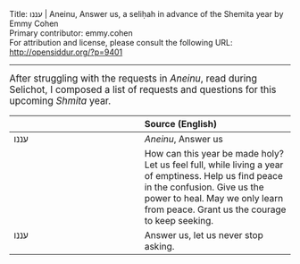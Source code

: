 <html>
<head></head>
<body>
Title: עננו | Aneinu, Answer us, a seliḥah in advance of the Shemita year by Emmy Cohen<br />
Primary contributor: emmy.cohen<br />
For attribution and license, please consult the following URL: <a href="http://opensiddur.org/?p=9401">http://opensiddur.org/?p=9401</a>
<p />
<hr />

<div class="english" style="font-size: 1.2em;">
After struggling with the requests in <em>Aneinu</em>, read during Selichot, I composed a list of requests and questions for this upcoming <em>Shmita</em> year.
</div>

<table style="margin-left: auto;margin-right: auto;" class="draggable">
<thead><tr><th id="x" style="text-align: right;"></th><th style="text-align: left;">Source (English)</th></tr></thead>
<tbody>
<tr>
<td style="vertical-align:top;" width="46%">
<div class="liturgy"><span lang="he">
עננו
</span></div>
</td>
 
<td style="vertical-align:top;" width="53%">
<div class="english">
<em>Aneinu</em>, Answer us
</div></td></tr>


<tr><td style="vertical-align:top;" width="46%">
<div class="liturgy"><span lang="he">

</span></div></td>
 
<td style="vertical-align:top;" width="53%">
<div class="english">
How can this year be made holy?
Let us feel full, while living a year of emptiness.
Help us find peace in the confusion.
Give us the power to heal.
May we only learn from peace.
Grant us the courage to keep seeking.
</div></td></tr>


<tr><td style="vertical-align:top;" width="46%">
<div class="liturgy"><span lang="he">
עננו
</span></div></td>
 
<td style="vertical-align:top;" width="53%">
<div class="english">
Answer us, let us never stop asking.
</div></td>
</tr>
</tbody></table>

</body>
</html>